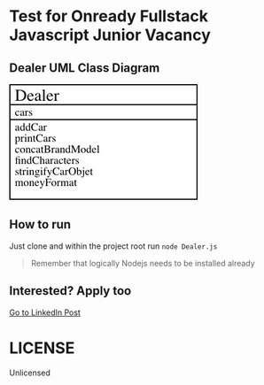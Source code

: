 # Test for Onready Fullstack Javascript Junior Vacancy

## Dealer UML Class Diagram
![Dealer Diagram](assets/Dealer.png)

## How to run
Just clone and within the project root run `node Dealer.js`
> Remember that logically Nodejs needs to be installed already

## Interested? Apply too

[Go to LinkedIn Post](https://www.linkedin.com/feed/update/urn:li:activity:6749412878652063744/?commentUrn=urn%3Ali%3Acomment%3A(activity%3A6749412878652063744%2C6749711804961832960))

# LICENSE

Unlicensed